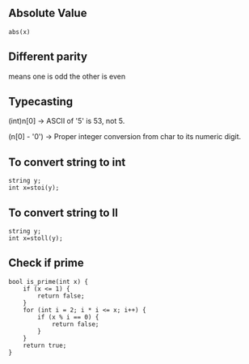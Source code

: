 ## Absolute Value

```
abs(x)
```

## Different parity

means one is odd the other is even

## Typecasting

(int)n[0] → ASCII of '5' is 53, not 5.

(n[0] - '0') → Proper integer conversion from char to its numeric digit.

## To convert string to int

```
string y;
int x=stoi(y);
```

## To convert string to ll

```
string y;
int x=stoll(y);
```

## Check if prime

```
bool is_prime(int x) {
    if (x <= 1) {
        return false;
    }
    for (int i = 2; i * i <= x; i++) {
        if (x % i == 0) {
            return false;
        }
    }
    return true;
}
```
